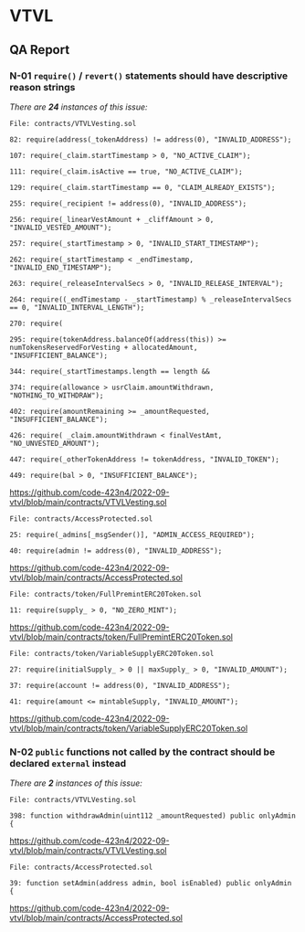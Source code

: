 # VTVL

## QA Report

### N-01 `require()` / `revert()` statements should have descriptive reason strings

_There are **24** instances of this issue:_

```solidity
File: contracts/VTVLVesting.sol

82: require(address(_tokenAddress) != address(0), "INVALID_ADDRESS");

107: require(_claim.startTimestamp > 0, "NO_ACTIVE_CLAIM");

111: require(_claim.isActive == true, "NO_ACTIVE_CLAIM");

129: require(_claim.startTimestamp == 0, "CLAIM_ALREADY_EXISTS");

255: require(_recipient != address(0), "INVALID_ADDRESS");

256: require(_linearVestAmount + _cliffAmount > 0, "INVALID_VESTED_AMOUNT");

257: require(_startTimestamp > 0, "INVALID_START_TIMESTAMP");

262: require(_startTimestamp < _endTimestamp, "INVALID_END_TIMESTAMP");

263: require(_releaseIntervalSecs > 0, "INVALID_RELEASE_INTERVAL");

264: require((_endTimestamp - _startTimestamp) % _releaseIntervalSecs == 0, "INVALID_INTERVAL_LENGTH");

270: require(

295: require(tokenAddress.balanceOf(address(this)) >= numTokensReservedForVesting + allocatedAmount, "INSUFFICIENT_BALANCE");

344: require(_startTimestamps.length == length &&

374: require(allowance > usrClaim.amountWithdrawn, "NOTHING_TO_WITHDRAW");

402: require(amountRemaining >= _amountRequested, "INSUFFICIENT_BALANCE");

426: require( _claim.amountWithdrawn < finalVestAmt, "NO_UNVESTED_AMOUNT");

447: require(_otherTokenAddress != tokenAddress, "INVALID_TOKEN");

449: require(bal > 0, "INSUFFICIENT_BALANCE");
```

https://github.com/code-423n4/2022-09-vtvl/blob/main/contracts/VTVLVesting.sol

```solidity
File: contracts/AccessProtected.sol

25: require(_admins[_msgSender()], "ADMIN_ACCESS_REQUIRED");

40: require(admin != address(0), "INVALID_ADDRESS");
```

https://github.com/code-423n4/2022-09-vtvl/blob/main/contracts/AccessProtected.sol

```solidity
File: contracts/token/FullPremintERC20Token.sol

11: require(supply_ > 0, "NO_ZERO_MINT");
```

https://github.com/code-423n4/2022-09-vtvl/blob/main/contracts/token/FullPremintERC20Token.sol

```solidity
File: contracts/token/VariableSupplyERC20Token.sol

27: require(initialSupply_ > 0 || maxSupply_ > 0, "INVALID_AMOUNT");

37: require(account != address(0), "INVALID_ADDRESS");

41: require(amount <= mintableSupply, "INVALID_AMOUNT");
```

https://github.com/code-423n4/2022-09-vtvl/blob/main/contracts/token/VariableSupplyERC20Token.sol

### N-02 `public` functions not called by the contract should be declared `external` instead

_There are **2** instances of this issue:_

```solidity
File: contracts/VTVLVesting.sol

398: function withdrawAdmin(uint112 _amountRequested) public onlyAdmin {
```

https://github.com/code-423n4/2022-09-vtvl/blob/main/contracts/VTVLVesting.sol

```solidity
File: contracts/AccessProtected.sol

39: function setAdmin(address admin, bool isEnabled) public onlyAdmin {
```

https://github.com/code-423n4/2022-09-vtvl/blob/main/contracts/AccessProtected.sol

